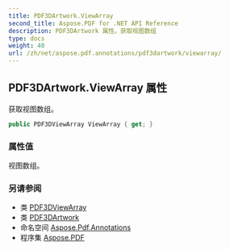 ```yaml
---
title: PDF3DArtwork.ViewArray
second_title: Aspose.PDF for .NET API Reference
description: PDF3DArtwork 属性。获取视图数组
type: docs
weight: 40
url: /zh/net/aspose.pdf.annotations/pdf3dartwork/viewarray/
---
```

## PDF3DArtwork.ViewArray 属性

获取视图数组。

```csharp
public PDF3DViewArray ViewArray { get; }
```

### 属性值

视图数组。

### 另请参阅

* 类 [PDF3DViewArray](../../pdf3dviewarray/)
* 类 [PDF3DArtwork](../)
* 命名空间 [Aspose.Pdf.Annotations](../../../aspose.pdf.annotations/)
* 程序集 [Aspose.PDF](../../../)